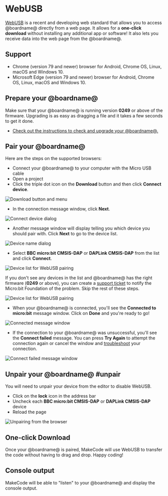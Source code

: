 # WebUSB

[WebUSB](https://wicg.github.io/webusb/) is a recent and developing web standard that allows you to access @boardname@ directly from a web page. It allows for a **one-click download** without installing any additional app or software! It also lets you receive data into the web page from the @boardname@.

## Support

* Chrome (version 79 and newer) browser for Android, Chrome OS, Linux, macOS and Windows 10.
* Microsoft Edge (version 79  and newer) browser for Android, Chrome OS, Linux, macOS and Windows 10.

## Prepare your @boardname@

Make sure that your @boardname@ is running version **0249** or above of the firmware. Upgrading is as easy as dragging a file and it takes a few seconds to get it done.

* [Check out the instructions to check and upgrade your @boardname@.](/device/usb/webusb/troubleshoot)

## Pair your @boardname@

Here are the steps on the supported browsers:

* Connect your @boardname@ to your computer with the Micro USB cable
* Open a project
* Click the triple dot icon on the **Download** button and then click **Connect device**.

![Download button and menu](/static/mb/device/usb/download-button-menu.jpg)

* In the connection message window, click **Next**.

![Connect device dialog](/static/mb/device/usb/connect-usb.jpg)

* Another message window will display telling you which device you should pair with. Click **Next** to go to the device list.

![Device name dialog](/static/mb/device/usb/pair-dap.jpg)

* Select **BBC micro:bit CMSIS-DAP** or **DAPLink CMSIS-DAP** from the list and click **Connect**.

![Device list for WebUSB pairing](/static/mb/device/usb/pair-device.jpg)

If you don't see any devices in the list and @boardname@ has the right firmware (**0249** or above), you can create a [support ticket](https://support.microbit.org/support/tickets/new) to notify the Micro:bit Foundation of the problem. Skip the rest of these steps.

![Device list for WebUSB pairing](/static/mb/device/usb/no-pair.jpg)

* When your @boardname@ is connected, you'll see the **Connected to micro:bit** message window. Click on **Done** and you're ready to go! 

![Connected message window](/static/mb/device/usb/connected.jpg)

* If the connection to your @boardname@ was unsuccessful, you'll see the **Connect failed** message. You can press **Try Again** to attempt the connection again or cancel the window and [troubleshoot](/device/usb/webusb/troubleshoot) your connection.

![Connect failed message window](/static/mb/device/usb/connect-fail.jpg)

## Unpair your @boardname@ #unpair

You will need to unpair your device from the editor to disable WebUSB.

* Click on the **lock** icon in the address bar
* Uncheck each **BBC micro:bit CMSIS-DAP** or **DAPLink CMSIS-DAP** device
* Reload the page

![Unpairing from the browser](/static/webusb/unpair.gif)

## One-click Download

Once your @boardname@ is paired, MakeCode will use WebUSB to transfer the code without having to drag and drop. Happy coding!

## Console output

MakeCode will be able to "listen" to your @boardname@ and display the console output.
